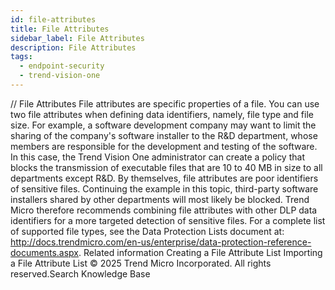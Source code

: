 ```yaml
---
id: file-attributes
title: File Attributes
sidebar_label: File Attributes
description: File Attributes
tags:
  - endpoint-security
  - trend-vision-one
---
```


/*<![CDATA[*/ $('#title').html($('meta[name=map-description]').attr('content')); /*]]>*/ File Attributes File attributes are specific properties of a file. You can use two file attributes when defining data identifiers, namely, file type and file size. For example, a software development company may want to limit the sharing of the company's software installer to the R&D department, whose members are responsible for the development and testing of the software. In this case, the Trend Vision One administrator can create a policy that blocks the transmission of executable files that are 10 to 40 MB in size to all departments except R&D. By themselves, file attributes are poor identifiers of sensitive files. Continuing the example in this topic, third-party software installers shared by other departments will most likely be blocked. Trend Micro therefore recommends combining file attributes with other DLP data identifiers for a more targeted detection of sensitive files. For a complete list of supported file types, see the Data Protection Lists document at: http://docs.trendmicro.com/en-us/enterprise/data-protection-reference-documents.aspx. Related information Creating a File Attribute List Importing a File Attribute List © 2025 Trend Micro Incorporated. All rights reserved.Search Knowledge Base